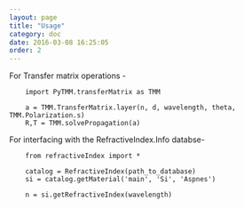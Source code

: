 ```yaml
---
layout: page
title: "Usage"
category: doc
date: 2016-03-08 16:25:05
order: 2
---
```


For Transfer matrix operations -

```
    import PyTMM.transferMatrix as TMM

    a = TMM.TransferMatrix.layer(n, d, wavelength, theta, TMM.Polarization.s)
    R,T = TMM.solvePropagation(a)
```

For interfacing with the RefractiveIndex.Info databse-

```
    from refractiveIndex import *

    catalog = RefractiveIndex(path_to_database)
    si = catalog.getMaterial('main', 'Si', 'Aspnes')

    n = si.getRefractiveIndex(wavelength)

```
